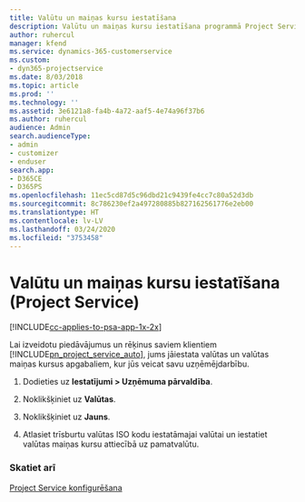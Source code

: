 ```yaml
---
title: Valūtu un maiņas kursu iestatīšana
description: Valūtu un maiņas kursu iestatīšana programmā Project Service
author: ruhercul
manager: kfend
ms.service: dynamics-365-customerservice
ms.custom:
- dyn365-projectservice
ms.date: 8/03/2018
ms.topic: article
ms.prod: ''
ms.technology: ''
ms.assetid: 3e6121a8-fa4b-4a72-aaf5-4e74a96f37b6
ms.author: ruhercul
audience: Admin
search.audienceType:
- admin
- customizer
- enduser
search.app:
- D365CE
- D365PS
ms.openlocfilehash: 11ec5cd87d5c96dbd21c9439fe4cc7c80a52d3db
ms.sourcegitcommit: 8c786230ef2a497280885b827162561776e2eb00
ms.translationtype: HT
ms.contentlocale: lv-LV
ms.lasthandoff: 03/24/2020
ms.locfileid: "3753458"
---
```

# <a name="set-up-currencies-and-exchange-rates-project-service"></a>Valūtu un maiņas kursu iestatīšana (Project Service)

[!INCLUDE[cc-applies-to-psa-app-1x-2x](../includes/cc-applies-to-psa-app-1x-2x.md)]

Lai izveidotu piedāvājumus un rēķinus saviem klientiem [!INCLUDE[pn_project_service_auto](../includes/pn-project-service-auto.md)], jums jāiestata valūtas un valūtas maiņas kursus apgabaliem, kur jūs veicat savu uzņēmējdarbību.  
  
1.  Dodieties uz **Iestatījumi > Uzņēmuma pārvaldība**.  
  
2.  Noklikšķiniet uz **Valūtas**.  
  
3.  Noklikšķiniet uz **Jauns**.  
  
4.  Atlasiet trīsburtu valūtas ISO kodu iestatāmajai valūtai un iestatiet valūtas maiņas kursu attiecībā uz pamatvalūtu.  
  
### <a name="see-also"></a>Skatiet arī  
 [Project Service konfigurēšana](../project-service/configure.md)
